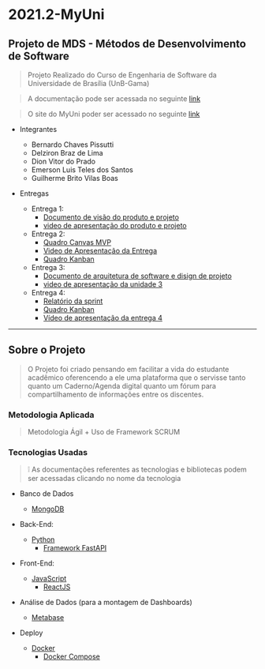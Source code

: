 # 2021.2-MyUni

## Projeto de MDS - Métodos de Desenvolvimento de Software

> Projeto Realizado do Curso de Engenharia de Software da Universidade de Brasília (UnB-Gama)

> A documentação pode ser acessada no seguinte [link](https://fgaunb-mds-gm.github.io/2021.2-MyUni/)

> O site do MyUni poder ser acessado no seguinte [link](http://ec2-44-204-81-194.compute-1.amazonaws.com/login) 

- Integrantes
    - Bernardo Chaves Pissutti
    - Delziron Braz de Lima
    - Dion Vitor do Prado
    - Emerson Luis Teles dos Santos
    - Guilherme Brito Vilas Boas

- Entregas
    - Entrega 1: 
        - [Documento de visão do produto e projeto](https://docs.google.com/document/d/1YgG6j5RnJfe0_Z228DQ8FHzL6BzVVosI9Sn-IhCIpB0/edit?usp=sharing)
        - [video de apresentação do produto e projeto](https://drive.google.com/file/d/1gNfu6XOg57-RpsbdVwmMPbsJPnlplmXa/view?usp=sharing)
    - Entrega 2:
        - [Quadro Canvas MVP](https://miro.com/app/board/uXjVOKONjxw=/?invite_link_id=450609391756)
        - [Video de Apresentação da Entrega](https://youtu.be/M_rSeqivSjI)
        - [Quadro Kanban](https://www.notion.so/ba33c89d295f495d89f795947d16eb17?v=c7e0b42840dc424dadeba8d12b949663)
    - Entrega 3:
        - [Documento de arquitetura de software e disign de projeto](https://fgaunb-mds-gm.github.io/2021.2-MyUni/pages/architecture.html)
        - [video de apresentação da unidade 3](https://drive.google.com/file/d/146kWImHb9qn2BIo0iR-LmMmXXM_soBSO/view?usp=sharing)
    - Entrega 4:
        - [Relatório da sprint](http://127.0.0.1:5500/docs/pages/overview.html#sprint-backlog)
        - [Quadro Kanban](https://brick-billboard-fa2.notion.site/MDS-0d643a2928bd4aeaa481ae20d12fa97e)
        - [Vídeo de apresentação da entrega 4](https://drive.google.com/file/d/1TcI_PSQPzSSLlB6uzF7ri34myuz9fz9T/view)
-----

## Sobre o Projeto

> O Projeto foi criado pensando em facilitar a vida do estudante acadêmico oferencendo a ele
> uma plataforma que o servisse tanto quanto um Caderno/Agenda digital quanto um fórum
> para compartilhamento de informações entre os discentes.

### Metodologia Aplicada

> Metodologia Ágil + Uso de Framework SCRUM

### Tecnologias Usadas

> :grey_exclamation: As documentações referentes as tecnologias e bibliotecas podem ser acessadas clicando no nome da tecnologia

- Banco de Dados
    - [MongoDB](https://docs.mongodb.com)

- Back-End:
    - [Python](https://docs.python.org/pt-br/3/library/index.html)
        - [Framework FastAPI](https://fastapi.tiangolo.com/)

- Front-End:
    - [JavaScript](https://developer.mozilla.org/pt-BR/docs/Web/JavaScript)
        - [ReactJS](https://pt-br.reactjs.org/docs/getting-started.html)

- Análise de Dados (para a montagem de Dashboards)
    - [Metabase](https://www.metabase.com/docs/latest/)

- Deploy
    - [Docker](https://docs.docker.com/)
        - [Docker Compose](https://docs.docker.com/compose/)